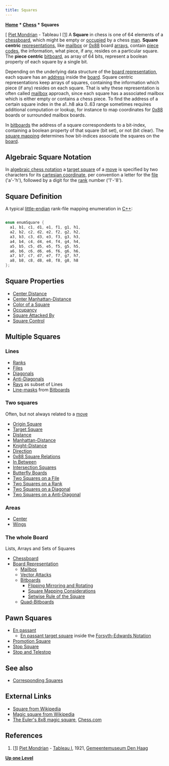 ```yaml
---
title: Squares
---
```

**[Home](Home "Home") \* [Chess](Chess "Chess") \* Squares**



[ [Piet Mondrian](Category:Piet_Mondrian "Category:Piet Mondrian") - Tableau I <a id="cite-note-1" href="#cite-ref-1">[1]</a>
A **Square** in chess is one of 64 elements of a [chessboard](Chessboard "Chessboard"), which might be empty or [occupied](Occupancy "Occupancy") by a chess [man](Pieces "Pieces"). **Square centric** [representations](Board_Representation "Board Representation"), like [mailbox](Mailbox "Mailbox") or [0x88](0x88 "0x88") board [arrays](Array "Array"), contain [piece codes](Pieces#PieceCoding "Pieces"), the information, what piece, if any, resides on a particular square. The **piece centric** [bitboard](Bitboards "Bitboards"), as array of 64 bits, represent a boolean property of each square by a single bit. 


Depending on the underlying data structure of the [board representation](Board_Representation "Board Representation"), each square has an [address](https://en.wikipedia.org/wiki/Memory_address) inside the [board](Chessboard "Chessboard"). Square centric representations keep arrays of squares, containing the information which piece (if any) resides on each square. That is why these representation is often called [mailbox](Mailbox "Mailbox") approach, since each square has a associated mailbox which is either empty or contains a chess piece. To find the address of a certain square index in the a1..h8 aka 0..63 range sometimes requires additional computation or lookup, for instance to map coordinates for [0x88](0x88 "0x88") boards or surrounded mailbox boards.


In [bitboards](Bitboards "Bitboards") the address of a square correspondents to a bit-index, containing a boolean property of that square (bit set), or not (bit clear). The [square mapping](Square_Mapping_Considerations "Square Mapping Considerations") determines how bit-indices associate the squares on the [board](Chessboard "Chessboard"). 



## Algebraic Square Notation


In [algebraic chess notation](Algebraic_Chess_Notation "Algebraic Chess Notation") a [target square](Target_Square "Target Square") of a [move](Moves "Moves") is specified by two characters for its [cartesian coordinate](https://en.wikipedia.org/wiki/Cartesian_coordinates), per convention a letter for the [file](Files "Files") ('a'-'h'), followed by a digit for the [rank](Ranks "Ranks") number ('1'-'8').



## Square Definition


A typical [little-endian](Little-endian "Little-endian") rank-file mapping enumeration in [C++](Cpp "Cpp"):




```C++

enum enumSquare {
  a1, b1, c1, d1, e1, f1, g1, h1,
  a2, b2, c2, d2, e2, f2, g2, h2,
  a3, b3, c3, d3, e3, f3, g3, h3,
  a4, b4, c4, d4, e4, f4, g4, h4,
  a5, b5, c5, d5, e5, f5, g5, h5,
  a6, b6, c6, d6, e6, f6, g6, h6,
  a7, b7, c7, d7, e7, f7, g7, h7,
  a8, b8, c8, d8, e8, f8, g8, h8
};

```

## Square Properties


* [Center Distance](Center_Distance "Center Distance")
* [Center Manhattan-Distance](Center_Manhattan-Distance "Center Manhattan-Distance")
* [Color of a Square](Color_of_a_Square "Color of a Square")
* [Occupancy](Occupancy "Occupancy")
* [Square Attacked By](Square_Attacked_By "Square Attacked By")
* [Square Control](Square_Control "Square Control")


## Multiple Squares


### Lines


* [Ranks](Ranks "Ranks")
* [Files](Files "Files")
* [Diagonals](Diagonals "Diagonals")
* [Anti-Diagonals](Anti-Diagonals "Anti-Diagonals")
* [Rays](Rays "Rays") as subset of Lines
* [Line-masks](On_an_empty_Board#LineAttacks "On an empty Board") from [Bitboards](Bitboards "Bitboards")


### Two squares


Often, but not always related to a [move](Moves "Moves")



* [Origin Square](Origin_Square "Origin Square")
* [Target Square](Target_Square "Target Square")
* [Distance](Distance "Distance")
* [Manhattan-Distance](Manhattan-Distance "Manhattan-Distance")
* [Knight-Distance](Knight-Distance "Knight-Distance")
* [Direction](Direction "Direction")
* [0x88 Square Relations](0x88#SquareRelations "0x88")
* [In Between](Square_Attacked_By#InBetween "Square Attacked By")
* [Intersection Squares](Intersection_Squares "Intersection Squares")
* [Butterfly Boards](Butterfly_Boards "Butterfly Boards")
* [Two Squares on a File](Files#TwoSquares "Files")
* [Two Squares on a Rank](Ranks#TwoSquares "Ranks")
* [Two Squares on a Diagonal](Diagonals#TwoSquares "Diagonals")
* [Two Squares on a Anti-Diagonal](Anti-Diagonals#TwoSquares "Anti-Diagonals")


### Areas


* [Center](Center "Center")
* [Wings](index.php?title=Wings&action=edit&redlink=1 "Wings (page does not exist)")


### The whole Board


Lists, Arrays and Sets of Squares



* [Chessboard](Chessboard "Chessboard")
* [Board Representation](Board_Representation "Board Representation")
	+ [Mailbox](Mailbox "Mailbox")
	+ [Vector Attacks](Vector_Attacks "Vector Attacks")
	+ [Bitboards](Bitboards "Bitboards")
		- [Flipping Mirroring and Rotating](Flipping_Mirroring_and_Rotating "Flipping Mirroring and Rotating")
		- [Square Mapping Considerations](Square_Mapping_Considerations "Square Mapping Considerations")
		- [Setwise Rule of the Square](King_Pattern#SetwiseRuleoftheSquare "King Pattern")
	+ [Quad-Bitboards](Quad-Bitboards "Quad-Bitboards")


## Pawn Squares


* [En passant](En_passant "En passant")
	+ [En passant target square](Forsyth-Edwards_Notation#Enpassanttargetsquare "Forsyth-Edwards Notation") inside the [Forsyth-Edwards Notation](Forsyth-Edwards_Notation "Forsyth-Edwards Notation")
* [Promotion Square](Promotion_Square "Promotion Square")
* [Stop Square](Stop_Square "Stop Square")
* [Stop and Telestop](Pawn_Spans#StopandDistantStop "Pawn Spans")


## See also


* [Corresponding Squares](Corresponding_Squares "Corresponding Squares")


## External Links


* [Square from Wikipedia](https://en.wikipedia.org/wiki/Square)
* [Magic square from Wikipedia](https://en.wikipedia.org/wiki/Magic_square)
* [The Euler's 8x8 magic square](http://www.chess.com/article/view/the-eulers-8x8-magic-square), [Chess.com](index.php?title=Chess.com&action=edit&redlink=1 "Chess.com (page does not exist)")


## References


1. <a id="cite-ref-1" href="#cite-note-1">[1]</a> [Piet Mondrian](Category:Piet_Mondrian "Category:Piet Mondrian") - [Tableau I](https://commons.wikimedia.org/wiki/File:Tableau_I,_by_Piet_Mondriaan.jpg), 1921, [Gemeentemuseum Den Haag](https://en.wikipedia.org/wiki/Gemeentemuseum_Den_Haag)

**[Up one Level](Chess "Chess")**







 
